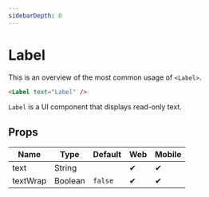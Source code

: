 ```yaml
---
sidebarDepth: 0
---
```


# Label

This is an overview of the most common usage of `<Label>`.

<DocExampleBox codeBox="https://codesandbox.io/s/lrn8qy0yv9?module=%2Fsrc%2FApp.vue">

```html
<Label text="Label" />
```
<LabelDoc />
</DocExampleBox>

`Label` is a UI component that displays read-only text.

## Props

| Name     | Type    | Default | Web | Mobile |
| -------- | ------- | ------- | --- | ------ |
| text     | String  |         | ✔   | ✔      |
| textWrap | Boolean | `false` | ✔   | ✔      |

